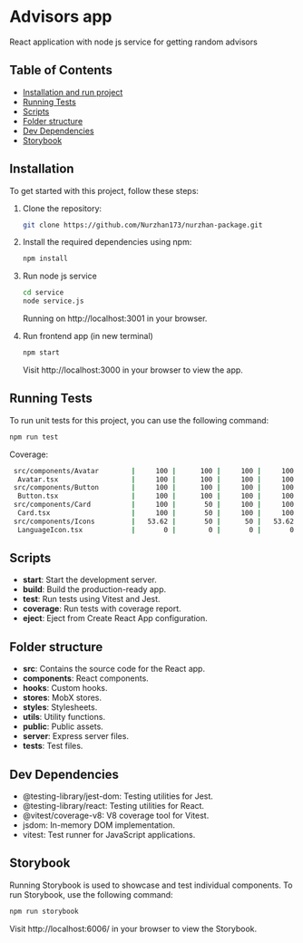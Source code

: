 # Advisors app

React application with node js service for getting random advisors

## Table of Contents

- [Installation and run project](#installation)
- [Running Tests](#running-tests)
- [Scripts](#scripts)
- [Folder structure](#folder-structure)
- [Dev Dependencies](#dev-dependencies)
- [Storybook](#storybook)


## Installation

To get started with this project, follow these steps:

1. Clone the repository:
   ```sh
   git clone https://github.com/Nurzhan173/nurzhan-package.git
   ```
2. Install the required dependencies using npm:
   ```sh
   npm install
   ```
3. Run node js service
   ```sh
   cd service
   node service.js
   ```
   Running on http://localhost:3001 in your browser.


4. Run frontend app (in new terminal)
    ```sh
    npm start
    ```
   Visit http://localhost:3000 in your browser to view the app.



## Running Tests
To run unit tests for this project, you can use the following command:
```sh
npm run test
```

Coverage:
```sh
 src/components/Avatar        |     100 |      100 |     100 |     100 |                   
  Avatar.tsx                  |     100 |      100 |     100 |     100 |                   
 src/components/Button        |     100 |      100 |     100 |     100 |                   
  Button.tsx                  |     100 |      100 |     100 |     100 |                   
 src/components/Card          |     100 |       50 |     100 |     100 |                   
  Card.tsx                    |     100 |       50 |     100 |     100 | 30                
 src/components/Icons         |   53.62 |       50 |      50 |   53.62 |                   
  LanguageIcon.tsx            |       0 |        0 |       0 |       0 | 1-32    
```

## Scripts
* **start**: Start the development server.
* **build**: Build the production-ready app.
* **test**: Run tests using Vitest and Jest.
* **coverage**: Run tests with coverage report.
* **eject**: Eject from Create React App configuration.

## Folder structure
* **src**: Contains the source code for the React app.
* **components**: React components.
* **hooks**: Custom hooks.
* **stores**: MobX stores.
* **styles**: Stylesheets. 
* **utils**: Utility functions.
* **public**: Public assets.
* **server**: Express server files.
* **tests**: Test files.

## Dev Dependencies
* @testing-library/jest-dom: Testing utilities for Jest.
* @testing-library/react: Testing utilities for React.
* @vitest/coverage-v8: V8 coverage tool for Vitest.
* jsdom: In-memory DOM implementation.
* vitest: Test runner for JavaScript applications.

## Storybook
Running Storybook is used to showcase and test individual components. To run Storybook, use the following command:
```sh
npm run storybook
```
Visit http://localhost:6006/ in your browser to view the Storybook.

